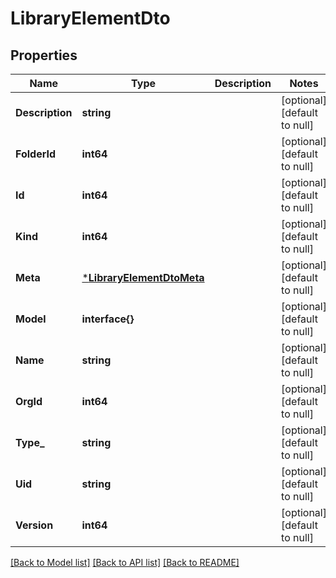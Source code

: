 # LibraryElementDto

## Properties
Name | Type | Description | Notes
------------ | ------------- | ------------- | -------------
**Description** | **string** |  | [optional] [default to null]
**FolderId** | **int64** |  | [optional] [default to null]
**Id** | **int64** |  | [optional] [default to null]
**Kind** | **int64** |  | [optional] [default to null]
**Meta** | [***LibraryElementDtoMeta**](LibraryElementDTOMeta.md) |  | [optional] [default to null]
**Model** | **interface{}** |  | [optional] [default to null]
**Name** | **string** |  | [optional] [default to null]
**OrgId** | **int64** |  | [optional] [default to null]
**Type_** | **string** |  | [optional] [default to null]
**Uid** | **string** |  | [optional] [default to null]
**Version** | **int64** |  | [optional] [default to null]

[[Back to Model list]](../README.md#documentation-for-models) [[Back to API list]](../README.md#documentation-for-api-endpoints) [[Back to README]](../README.md)


